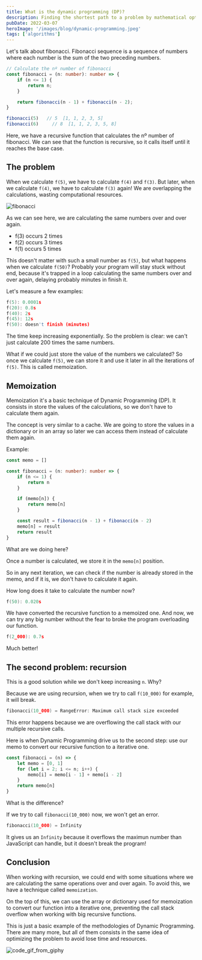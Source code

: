 ```yaml
---
title: What is the dynamic programming (DP)?
description: Finding the shortest path to a problem by mathematical optimization
pubDate: 2022-03-07
heroImage: '/images/blog/dynamic-programming.jpeg'
tags: ['algorithms']
---
```


Let's talk about fibonacci. Fibonacci sequence is a sequence of numbers where each number is the sum of the two preceding numbers.

```ts
// Calculate the nº number of fibonacci
const fibonacci = (n: number): number => {
    if (n <= 1) {
        return n;
    }

    return fibonacci(n - 1) + fibonacci(n - 2);
}

fibonacci(5)   // 5  [1, 1, 2, 3, 5]
fibonacci(6)     // 8  [1, 1, 2, 3, 5, 8]
```

Here, we have a recursive function that calculates the nº number of fibonacci. We can see that the function is recursive, so it calls itself until it reaches the base case.


## The problem

When we calculate `f(5)`, we have to calculate `f(4)` and `f(3)`. But later, when we calculate `f(4)`, we have to calculate `f(3)` again! We are overlapping the calculations, wasting computational resources.

![fibonacci](/assets/img/blog/fibonacci.svg)

As we can see here, we are calculating the same numbers over and over again.

* f(3) occurs 2 times
* f(2) occurs 3 times
* f(1) occurs 5 times

This doesn't matter with such a small number as `f(5)`, but what happens when we calculate `f(50)`? Probably your program will stay stuck without end, because it's trapped in a loop calculating the same numbers over and over again, delaying probably minutes in finish it.

Let's measure a few examples:

```c
f(5): 0.0001s
f(20): 0.8s
f(40): 2s
f(45): 12s
f(50): doesn't finish (minutes)
```

The time keep increasing exponentially. So the problem is clear: we can't just calculate 200 times the same numbers.

What if we could just store the value of the numbers we calculated? So once we calculate `f(5)`, we can store it and use it later in all the iterations of `f(5)`. This is called memoization. 


## Memoization

Memoization it's a basic technique of Dynamic Programming (DP). It consists in store the values of the calculations, so we don't have to calculate them again.

The concept is very similar to a cache. We are going to store the values in a dictionary or in an array so later we can access them instead of calculate them again.

Example:

```ts
const memo = []

const fibonacci = (n: number): number => {
    if (n <= 1) {
        return n
    }

    if (memo[n]) {
        return memo[n]
    }

    const result = fibonacci(n - 1) + fibonacci(n - 2)
    memo[n] = result
    return result
}
```

What are we doing here?

Once a number is calculated, we store it in the `memo[n]` position.

So in any next iteration, we can check if the number is already stored in the memo, and if it is, we don't have to calculate it again.

How long does it take to calculate the number now?

```c
f(50): 0.020s
```

We have converted the recursive function to a memoized one. And now, we can try any big number without the fear to broke the program overloading our function.

```c
f(2_000): 0.7s
```

Much better!


## The second problem: recursion

This is a good solution while we don't keep increasing `n`. Why?

Because we are using recursion, when we try to call `f(10_000)` for example, it will break.

```c
fibonacci(10_000) = RangeError: Maximum call stack size exceeded
```

This error happens because we are overflowing the call stack with our multiple recursive calls.

Here is when Dynamic Programming drive us to the second step: use our memo to convert our recursive function to a iterative one.

```ts
const fibonacci = (n) => {
    let memo = [0, 1]
    for (let i = 2; i <= n; i++) {
        memo[i] = memo[i - 1] + memo[i - 2]
    }
    return memo[n]
}
```

What is the difference?

If we try to call `fibonacci(10_000)` now, we won't get an error.

```c
fibonacci(10_000) = Infinity
```

It gives us an `Infinity` because it overflows the maximun number than JavaScript can handle, but it doesn't break the program!


## Conclusion

When working with recursion, we could end with some situations where we are calculating the same operations over and over again. To avoid this, we have a technique called `memoization`.

On the top of this, we can use the array or dictionary used for memoization to convert our function into a iterative one, preventing the call stack overflow when working with big recursive functions.

This is just a basic example of the methodologies of Dynamic Programming. There are many more, but all of them consists in the same idea of optimizing the problem to avoid lose time and resources.

![code_gif_from_giphy](/assets/img/blog/endings/3.gif)